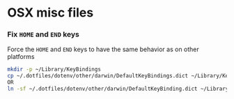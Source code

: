 # OSX misc files

### Fix `HOME` and `END` keys

Force the `HOME` and `END` keys to have the same behavior as on other platforms

```bash
mkdir -p ~/Library/KeyBindings
cp ~/.dotfiles/dotenv/other/darwin/DefaultKeyBindings.dict ~/Library/KeyBindings/
OR
ln -sf ~/.dotfiles/dotenv/other/darwin/DefaultKeyBinding.dict ~/Library/KeyBindings/DefaultKeyBinding.dict
```

